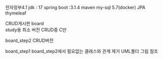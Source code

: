 전자정부4.1
jdk : 17
spring boot :3.1.4
maven
my-sql 5.7(docker)
JPA
thymeleaf

CRUD게시판
board  
study용 최소 버전 CRUD중 C만

board_step2
CRUD버전

board_step1 
board_step2에서 필요없는 클래스와 관계 제거
UML폴더 그림 참조



